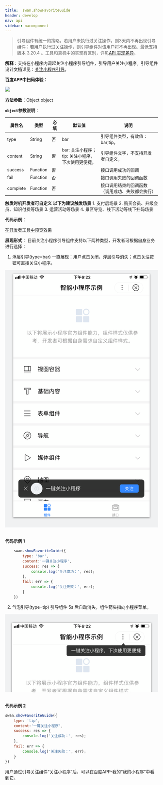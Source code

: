 ```yaml
---
title:  swan.showFavoriteGuide
header: develop
nav: api
sidebar: nacomponent
---
```


  

> 引导组件有统一的策略，若用户未执行过关注操作，则3天内不再出现引导组件；若用户执行过关注操作，则引导组件对该用户将不再出现。最低支持版本 3.20.4 。工具和真机中的实现有区别，详见[API 实现差异](https://smartprogram.baidu.com/docs/develop/devtools/diff/)。

**解释**：支持在小程序内调起关注小程序引导组件，引导用户关注小程序。引导组件设计文档详见：<a href="http://smartprogram.baidu.com/docs/design/component/guide_add/">关注小程序引导</a>。

**百度APP中扫码体验：**

<img src="https://b.bdstatic.com/miniapp/assets/images/doc_demo/pages_showFavoriteGuide.png"  class="demo-qrcode-image" />

**方法参数**：Object object

**`object`参数说明**：

|属性名 |类型  |必填 | 默认值 |说明|
|---- | ---- | ---- | ----|----|
|type |String | 否 | bar| 引导组件类型，有效值： bar,tip。 |
|content |String| 否 |bar: 关注小程序；<br> tip: 关注小程序，下次使用更便捷。| 引导组件文字，不支持开发者自定义。|
|success |Function  |  否 | | 接口调用成功的回调|
|fail   | Function |   否  | | 接口调用失败的回调函数|
|complete  |  Function |   否 | | 接口调用结束的回调函数（调用成功、失败都会执行）|


**触发时机开发者可自定义**
**以下为建议触发场景**
1. 支付后场景
2. 购买会员、升级会员、知识付费等场景
3. 运营活动等场景
4. 景区导览、线下活动等线下扫码场景


**代码示例**：

<a href="swanide://fragment/e067d7b02af88008e08fa4bcb26906a51569378513731" title="在开发者工具中预览效果" target="_self">在开发者工具中预览效果</a>


**展现形式**：
目前关注小程序引导组件支持以下两种类型，开发者可根据自身业务进行选择：

1. 浮层引导(type=bar)
    一直展现：用户点击关闭，浮层引导消失；点击关注按钮可直接关注小程序。

<div class="m-doc-custom-examples">
    <div class="m-doc-custom-examples-correct">
        <img src="../../../../img/api/nacomponent/强引导.png">
    </div>
    <div class="m-doc-custom-examples-correct">
        <img src=" ">
    </div>      
</div>
  

**代码示例 1**

```javascript
    swan.showFavoriteGuide({
        type: 'bar',
        content:'一键关注小程序',
        success: res => {
            console.log('关注成功：', res);
        },
        fail: err => {
            console.log('关注失败：', err);
        }
    })
```

2. 气泡引导(type=tip)
    引导组件 5s 后自动消失，组件箭头指向小程序菜单。
  
<div class="m-doc-custom-examples">
    <div class="m-doc-custom-examples-correct">
        <img src="../../../../img/api/nacomponent/弱引导.png">
    </div>
    <div class="m-doc-custom-examples-correct">
        <img src=" ">
    </div>  
</div>

**代码示例 2**

```javascript
swan.showFavoriteGuide({
    type: 'tip',
    content:'一键关注小程序',
    success: res => {
        console.log('关注成功：', res);
    },
    fail: err => {
        console.log('关注失败：', err);
    }
})
```

用户通过引导关注组件“关注小程序”后，可以在百度APP-我的“我的小程序”中看到它。




